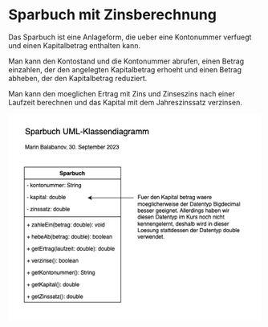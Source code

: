 # Sparbuch mit Zinsberechnung

Das Sparbuch ist eine Anlageform, die ueber eine Kontonummer verfuegt und einen Kapitalbetrag enthalten kann.

Man kann den Kontostand und die Kontonummer abrufen, einen Betrag einzahlen, der den angelegten Kapitalbetrag erhoeht und einen Betrag abheben, der den Kapitalbetrag reduziert.

Man kann den moeglichen Ertrag mit Zins und Zinseszins nach einer Laufzeit berechnen und das Kapital mit dem Jahreszinssatz verzinsen. 

![Sparbuch UML](SparbuchUML.png)
